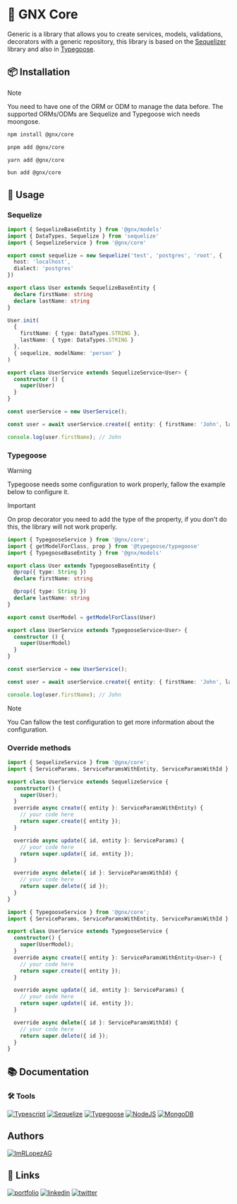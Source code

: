 # 📝 GNX Core

Generic  is a library that allows you to create services, models, validations, decorators with a generic repository, this library is based on the [Sequelizer](https://sequelize.org/) library and also in [Typegoose](https://typegoose.github.io/typegoose/).

## 📦 Installation

>[!Note]
>You need to have one of the ORM or ODM to manage the data before. The supported ORMs/ODMs are Sequelize and Typegoose wich needs moongose.

```bash
npm install @gnx/core
```
```bash
pnpm add @gnx/core
```
```bash
yarn add @gnx/core
```
```bash
bun add @gnx/core
```

## 📖 Usage

### Sequelize

```typescript
import { SequelizeBaseEntity } from '@gnx/models'
import { DataTypes, Sequelize } from 'sequelize'
import { SequelizeService } from '@gnx/core'

export const sequelize = new Sequelize('test', 'postgres', 'root', {
  host: 'localhost',
  dialect: 'postgres'
})

export class User extends SequelizeBaseEntity {
  declare firstName: string
  declare lastName: string
}

User.init(
  {
    firstName: { type: DataTypes.STRING },
    lastName: { type: DataTypes.STRING }
  },
  { sequelize, modelName: 'person' } 
)

export class UserService extends SequelizeService<User> {
  constructor () {
    super(User)
  }
}

const userService = new UserService();

const user = await userService.create({ entity: { firstName: 'John', lastName: 'Doe' } });

console.log(user.firstName); // John
```

### Typegoose

>[!Warning]
>Typegoose needs some configuration to work properly, fallow the example below to configure it.

>[!Important]
>On prop decorator you need to add the type of the property, if you don't do this, the library will not work properly.

```typescript
import { TypegooseService } from '@gnx/core';
import { getModelForClass, prop } from '@typegoose/typegoose'
import { TypegooseBaseEntity } from '@gnx/models'

export class User extends TypegooseBaseEntity {
  @prop({ type: String })
  declare firstName: string

  @prop({ type: String })
  declare lastName: string
}

export const UserModel = getModelForClass(User)

export class UserService extends TypegooseService<User> {
  constructor () {
    super(UserModel)
  }
}

const userService = new UserService();

const user = await userService.create({ entity: { firstName: 'John', lastName: 'Doe' } });

console.log(user.firstName); // John
```
>[!Note]
>You Can fallow the test configuration to get more information about the configuration.

### Override methods

```typescript
import { SequelizeService } from '@gnx/core';
import { ServiceParams, ServiceParamsWithEntity, ServiceParamsWithId } from '@gnx/models';

export class UserService extends SequelizeService {
  constructor() {
    super(User);
  }
  override async create({ entity }: ServiceParamsWithEntity) {
    // your code here
    return super.create({ entity });
  }

  override async update({ id, entity }: ServiceParams) {
    // your code here
    return super.update({ id, entity });
  }

  override async delete({ id }: ServiceParamsWithId) {
    // your code here
    return super.delete({ id });
  }
}
```

```typescript
import { TypegooseService } from '@gnx/core';
import { ServiceParams, ServiceParamsWithEntity, ServiceParamsWithId } from '@gnx/models';

export class UserService extends TypegooseService {
  constructor() {
    super(UserModel);
  }
  override async create({ entity }: ServiceParamsWithEntity<User>) {
    // your code here
    return super.create({ entity });
  }

  override async update({ id, entity }: ServiceParams) {
    // your code here
    return super.update({ id, entity });
  }

  override async delete({ id }: ServiceParamsWithId) {
    // your code here
    return super.delete({ id });
  }
}
```


## 📚 Documentation


### 🛠️ Tools


[![Typescript](https://img.shields.io/badge/Typescript-3178C6?logo=typescript&logoColor=white)](https://www.typescriptlang.org/)
[![Sequelize](https://img.shields.io/badge/Sequelize-52B0E7?logo=sequelize&logoColor=white)](https://sequelize.org/)
[![Typegoose](https://img.shields.io/badge/Typegoose-3178C6?logo=typescript&logoColor=white)](https://typegoose.github.io/typegoose/)
[![NodeJS](https://img.shields.io/badge/NodeJS-339933?logo=node.js&logoColor=white)](https://nodejs.org/es/)
[![MongoDB](https://img.shields.io/badge/MongoDB-47A248?logo=mongodb&logoColor=white)](https://www.mongodb.com/)



## Authors

[![ImRLopezAG](https://img.shields.io/badge/ImRLopezAG-000000?style=for-the-badge&logo=github&logoColor=white)](https://github.com/ImRLopezAG)

## 🔗 Links

[![portfolio](https://img.shields.io/badge/my_portfolio-000?style=for-the-badge&logo=ko-fi&logoColor=white)](https://imrlopez.dev)
[![linkedin](https://img.shields.io/badge/linkedin-0A66C2?style=for-the-badge&logo=linkedin&logoColor=white)](https://www.linkedin.com/in/angel-gabriel-lopez/)
[![twitter](https://img.shields.io/badge/twitter-1DA1F2?style=for-the-badge&logo=twitter&logoColor=white)](https://twitter.com/imr_lopez)
